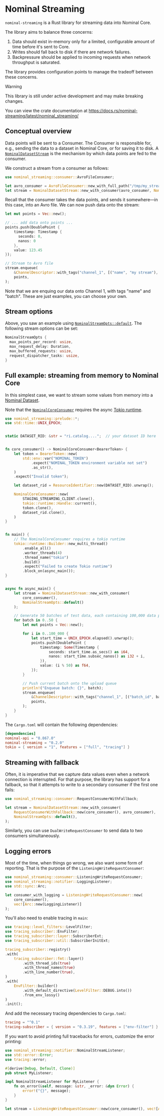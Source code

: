 # Nominal Streaming

`nominal-streaming` is a Rust library for streaming data into Nominal Core.

The library aims to balance three concerns:
1. Data should exist in-memory only for a limited, configurable amount of time before it's sent to Core.
1. Writes should fall back to disk if there are network failures.
1. Backpressure should be applied to incoming requests when network throughput is saturated.

The library provides configuration points to manage the tradeoff between these concerns.

> [!WARNING]
> This library is still under active development and may make breaking changes.

You can view the crate documentation at https://docs.rs/nominal-streaming/latest/nominal_streaming/

## Conceptual overview

Data points will be sent to a Consumer.
The Consumer is responsible for, e.g., sending the data to a dataset in Nominal Core, or for saving it to disk.
A [`NominalDatasetStream`](https://docs.rs/nominal-streaming/latest/nominal_streaming/stream/struct.NominalDatasetStream.html) is the mechanism by which data points are fed to the consumer.

We construct a stream from a consumer as follows:

```rust
use nominal_streaming::consumer::AvroFileConsumer;

let avro_consumer = AvroFileConsumer::new_with_full_path("/tmp/my_stream.avro").expect("Could not open Avro file");
let stream = NominalDatasetStream::new_with_consumer(avro_consumer, NominalStreamOpts::default());
```

Recall that the consumer takes the data points, and sends it somewhere—in this case, into an Avro file.
We can now push data onto the stream:

```rust
let mut points = Vec::new();

// ... add data onto points ...
points.push(DoublePoint {
    timestamp: Timestamp {
      seconds: 0,
      nanos: 0
    },
    value: 123.45
});

// Stream to Avro file
stream.enqueue(
    &ChannelDescriptor::with_tags("channel_1", [("name", "my stream"), ("batch", "1")]),
    points,
);
```

Note that we are enquing our data onto Channel 1, with tags "name" and "batch".
These are just examples, you can choose your own.

## Stream options

Above, you saw an example using [`NominalStreamOpts::default`](https://docs.rs/nominal-streaming/latest/nominal_streaming/stream/struct.NominalStreamOpts.html). The
following stream options can be set:

```rust
NominalStreamOpts {
  max_points_per_record: usize,
  max_request_delay: Duration,
  max_buffered_requests: usize,
  request_dispatcher_tasks: usize,
}
```

## Full example: streaming from memory to Nominal Core

In this simplest case, we want to stream some values from memory into a [Nominal Dataset](https://docs.nominal.io/core/sdk/python-client/streaming/overview#streaming-data-to-a-dataset).

Note that the [`NominalCoreConsumer`](https://docs.rs/nominal-streaming/latest/nominal_streaming/consumer/struct.NominalCoreConsumer.html) requires the async [Tokio runtime](https://tokio.rs/).

```rust
use nominal_streaming::prelude::*;
use std::time::UNIX_EPOCH;


static DATASET_RID: &str = "ri.catalog....";  // your dataset ID here


fn core_consumer() -> NominalCoreConsumer<BearerToken> {
    let token = BearerToken::new(
        std::env::var("NOMINAL_TOKEN")
            .expect("NOMINAL_TOKEN environment variable not set")
            .as_str(),
    )
    .expect("Invalid token");

    let dataset_rid = ResourceIdentifier::new(DATASET_RID).unwrap();

    NominalCoreConsumer::new(
        STAGING_STREAMING_CLIENT.clone(),
        tokio::runtime::Handle::current(),
        token.clone(),
        dataset_rid.clone(),
    )
}


fn main() {
    // The NominalCoreConsumer requires a tokio runtime
    tokio::runtime::Builder::new_multi_thread()
        .enable_all()
        .worker_threads(4)
        .thread_name("tokio")
        .build()
        .expect("Failed to create Tokio runtime")
        .block_on(async_main());
}


async fn async_main() {
    let stream = NominalDatasetStream::new_with_consumer(
        core_consumer(),
        NominalStreamOpts::default()
    );

    // Generate 50 batches of test data, each containing 100,000 data points
    for batch in 0..50 {
        let mut points = Vec::new();

        for i in 0..100_000 {
            let start_time = UNIX_EPOCH.elapsed().unwrap();
            points.push(DoublePoint {
                timestamp: Some(Timestamp {
                    seconds: start_time.as_secs() as i64,
                    nanos: start_time.subsec_nanos() as i32 + i,
                }),
                value: (i % 50) as f64,
            });
        }

        // Push current batch onto the upload queue
        println!("Enqueue batch: {}", batch);
        stream.enqueue(
            &ChannelDescriptor::with_tags("channel_1", [("batch_id", batch.to_string())]),
            points,
        );
    }
}
```

The `Cargo.toml` will contain the following dependencies:

```toml
[dependencies]
nominal-api = "0.867.0"
nominal-streaming = "0.2.0"
tokio = { version = "1", features = ["full", "tracing"] }
```

## Streaming with fallback

Often, it is imperative that we capture data values even when a
network connection is interrupted. For that purpose, the library has
support for a fallback, so that it attempts to write to a secondary
consumer if the first one fails:

```rust
use nominal_streaming::consumer::RequestConsumerWithFallback;

let stream = NominalDatasetStream::new_with_consumer(
    RequestConsumerWithFallback::new(core_consumer(), avro_consumer),
    NominalStreamOpts::default(),
);
```

Similarly, you can use `DualWriteRequestConsumer` to send data to two consumers simultaneously.

## Logging errors

Most of the time, when things go wrong, we also want some form of reporting.
That is the purpose of the `ListeningWriteRequestConsumer`:

```rust
use nominal_streaming::consumer::ListeningWriteRequestConsumer;
use nominal_streaming::notifier::LoggingListener;
use std::sync::Arc;

let consumer_with_logging = ListeningWriteRequestConsumer::new(
    core_consumer(),
    vec![Arc::new(LoggingListener)]
);
```

You'll also need to enable tracing in `main`:

```rust
use tracing::level_filters::LevelFilter;
use tracing_subscriber::EnvFilter;
use tracing_subscriber::layer::SubscriberExt;
use tracing_subscriber::util::SubscriberInitExt;

tracing_subscriber::registry()
.with(
    tracing_subscriber::fmt::layer()
        .with_thread_ids(true)
        .with_thread_names(true)
        .with_line_number(true),
)
.with(
    EnvFilter::builder()
        .with_default_directive(LevelFilter::DEBUG.into())
        .from_env_lossy()
)
.init();
```

And add the necessary tracing dependencies to `Cargo.toml`:

```toml
tracing = "^0.1"
tracing-subscriber = { version = "0.3.19", features = ["env-filter"] }
```

If you want to avoid printing full tracebacks for errors, customize the error printing:

```rust
use nominal_streaming::notifier::NominalStreamListener;
use std::error::Error;
use tracing::error;

#[derive(Debug, Default, Clone)]
pub struct MyListener;

impl NominalStreamListener for MyListener {
    fn on_error(&self, message: &str, _error: &dyn Error) {
        error!("{}", message);
    }
}

let stream = ListeningWriteRequestConsumer::new(core_consumer(), vec![Arc::new(MyListener)]);
```
